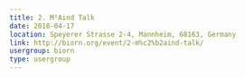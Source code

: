 ```yaml
---
title: 2. M²Aind Talk
date: 2018-04-17
location: Speyerer Strasse 2-4, Mannheim, 68163, Germany
link: http://biorn.org/event/2-m%c2%b2aind-talk/
usergroup: biorn
type: usergroup
---
```

